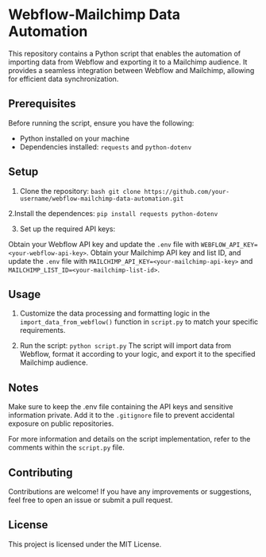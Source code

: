 # Webflow-Mailchimp Data Automation

This repository contains a Python script that enables the automation of importing data from Webflow and exporting it to a Mailchimp audience. It provides a seamless integration between Webflow and Mailchimp, allowing for efficient data synchronization.

## Prerequisites

Before running the script, ensure you have the following:

- Python installed on your machine
- Dependencies installed: `requests` and `python-dotenv`

## Setup

1. Clone the repository:
   ```bash git clone https://github.com/your-username/webflow-mailchimp-data-automation.git```

2.Install the dependences:
   ```pip install requests python-dotenv```

3. Set up the required API keys:

Obtain your Webflow API key and update the `.env` file with `WEBFLOW_API_KEY=<your-webflow-api-key>`.
Obtain your Mailchimp API key and list ID, and update the `.env` file with `MAILCHIMP_API_KEY=<your-mailchimp-api-key>` and `MAILCHIMP_LIST_ID=<your-mailchimp-list-id>`.

## Usage

1. Customize the data processing and formatting logic in the `import_data_from_webflow()` function in `script.py` to match your specific requirements.

2. Run the script:
   ```python script.py```
The script will import data from Webflow, format it according to your logic, and export it to the specified 
Mailchimp audience.

## Notes

Make sure to keep the .env file containing the API keys and sensitive information private. Add it to the `.gitignore` file to prevent accidental exposure on public repositories.

For more information and details on the script implementation, refer to the comments within the `script.py` file.

## Contributing

Contributions are welcome! If you have any improvements or suggestions, feel free to open an issue or submit a pull request.

## License

This project is licensed under the MIT License.


